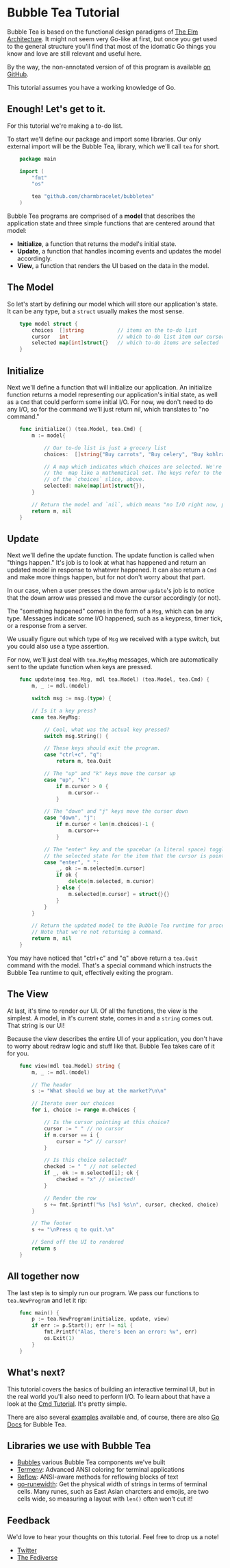 # Bubble Tea Tutorial

Bubble Tea is based on the functional design paradigms of [The Elm
Architecture][elm]. It might not seem very Go-like at first, but once you get
used to the general structure you'll find that most of the idomatic Go things
you know and love are still relevant and useful here.

By the way, the non-annotated version of of this program is available
[on GitHub](https://github.com/charmbracelet/bubbletea/master/tutorials/basics).

This tutorial assumes you have a working knowledge of Go.

[elm]: https://guide.elm-lang.org/architecture/

## Enough! Let's get to it.

For this tutorial we're making a to-do list.

To start we'll define our package and import some libraries. Our only external
import will be the Bubble Tea, library, which we'll call `tea` for short.

```go
    package main

    import (
        "fmt"
        "os"

        tea "github.com/charmbracelet/bubbletea"
    )
```

Bubble Tea programs are comprised of a **model** that describes the application
state and three simple functions that are centered around that model:

* **Initialize**, a function that returns the model's initial state.
* **Update**, a function that handles incoming events and updates the model accordingly.
* **View**, a function that renders the UI based on the data in the model.

## The Model

So let's start by defining our model which will store our application's state.
It can be any type, but a `struct` usually makes the most sense.

```go
    type model struct {
        choices  []string           // items on the to-do list
        cursor   int                // which to-do list item our cursor is pointing at
        selected map[int]struct{}   // which to-do items are selected
    }
```

## Initialize

Next we'll define a function that will initialize our application. An
initialize function returns a model representing our application's initial
state, as well as a `Cmd` that could perform some initial I/O. For now, we
don't need to do any I/O, so for the command we'll just return nil, which
translates to "no command."

```go
    func initialize() (tea.Model, tea.Cmd) {
        m := model{

            // Our to-do list is just a grocery list
            choices:  []string{"Buy carrots", "Buy celery", "Buy kohlrabi"},

            // A map which indicates which choices are selected. We're using
            // the  map like a mathematical set. The keys refer to the indexes
            // of the `choices` slice, above.
            selected: make(map[int]struct{}),
        }

        // Return the model and `nil`, which means "no I/O right now, please."
        return m, nil
    }
```

## Update

Next we'll define the update function. The update function is called when
"things happen." It's job is to look at what has happened and return an updated
model in response to whatever happened. It can also return a `Cmd` and make
more things happen, but for not don't worry about that part.

In our case, when a user presses the down arrow `update`'s job is to notice
that the down arrow was pressed and move the cursor accordingly (or not).

The "something happened" comes in the form of a `Msg`, which can be any type.
Messages indicate some I/O happened, such as a keypress, timer tick, or
a response from a server.

We usually figure out which type of `Msg` we received with a type switch, but
you could also use a type assertion.

For now, we'll just deal with `tea.KeyMsg` messages, which are automatically
sent to the update function when keys are pressed.

```go
    func update(msg tea.Msg, mdl tea.Model) (tea.Model, tea.Cmd) {
        m, _ := mdl.(model)

        switch msg := msg.(type) {

        // Is it a key press?
        case tea.KeyMsg:

            // Cool, what was the actual key pressed?
            switch msg.String() {

            // These keys should exit the program.
            case "ctrl+c", "q":
                return m, tea.Quit

            // The "up" and "k" keys move the cursor up
            case "up", "k":
                if m.cursor > 0 {
                    m.cursor--
                }

            // The "down" and "j" keys move the cursor down
            case "down", "j":
                if m.cursor < len(m.choices)-1 {
                    m.cursor++
                }

            // The "enter" key and the spacebar (a literal space) toggle
            // the selected state for the item that the cursor is pointing at.
            case "enter", " ":
                _, ok := m.selected[m.cursor]
                if ok {
                    delete(m.selected, m.cursor)
                } else {
                    m.selected[m.cursor] = struct{}{}
                }
            }
        }

        // Return the updated model to the Bubble Tea runtime for processing.
        // Note that we're not returning a command.
        return m, nil
    }
```

You may have noticed that "ctrl+c" and "q" above return a `tea.Quit` command
with the model. That's a special command which instructs the Bubble Tea runtime
to quit, effectively exiting the program.

## The View

At last, it's time to render our UI. Of all the functions, the view is the
simplest. A model, in it's current state, comes in and a `string` comes out.
That string is our UI!

Because the view describes the entire UI of your application, you don't have
to worry about redraw logic and stuff like that. Bubble Tea takes care of it
for you.

```go
    func view(mdl tea.Model) string {
        m, _ := mdl.(model)

        // The header
        s := "What should we buy at the market?\n\n"

        // Iterate over our choices
        for i, choice := range m.choices {

            // Is the cursor pointing at this choice?
            cursor := " " // no cursor
            if m.cursor == i {
                cursor = ">" // cursor!
            }

            // Is this choice selected?
            checked := " " // not selected
            if _, ok := m.selected[i]; ok {
                checked = "x" // selected!
            }

            // Render the row
            s += fmt.Sprintf("%s [%s] %s\n", cursor, checked, choice)
        }

        // The footer
        s += "\nPress q to quit.\n"

        // Send off the UI to rendered
        return s
    }
```

## All together now

The last step is to simply run our program. We pass our functions to
`tea.NewProgram` and let it rip:

```go
    func main() {
        p := tea.NewProgram(initialize, update, view)
        if err := p.Start(); err != nil {
            fmt.Printf("Alas, there's been an error: %v", err)
            os.Exit(1)
        }
    }
```

## What's next?

This tutorial covers the basics of building an interactive terminal UI, but
in the real world you'll also need to perform I/O. To learn about that have a
look at the [Cmd Tutorial][cmd]. It's pretty simple.

There are also several [examples][examples] available and, of course,
there are also [Go Docs][docs] for Bubble Tea.

[cmd]: http://github.com/charmbracelet/bubbletea/tree/master/tutorials/cmds/
[examples]: http://github.com/charmbracelet/bubbletea/tree/master/examples
[docs]: https://pkg.go.dev/github.com/charmbracelet/glow?tab=doc

## Libraries we use with Bubble Tea

* [Bubbles][bubbles] various Bubble Tea components we've built
* [Termenv][termenv]: Advanced ANSI coloring for terminal applications
* [Reflow][reflow]: ANSI-aware methods for reflowing blocks of text
* [go-runewidth][runewidth]: Get the physical width of strings in terms of terminal cells. Many runes, such as East Asian charcters and emojis, are two cells wide, so measuring a layout with `len()` often won't cut it!

[termenv]: https://github.com/muesli/termenv
[reflow]: https://github.com/muesli/reflow
[bubbles]: https://github.com/charmbracelet/bubbles
[runewidth]: https://github.com/mattn/go-runewidth

## Feedback

We'd love to hear your thoughts on this tutorial. Feel free to drop us a note!

* [Twitter](https://twitter.com/charmcli)
* [The Fediverse](https://mastodon.technology/@charm)
